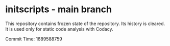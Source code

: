 # initscripts - main branch

This repository contains frozen state of the repository.
Its history is cleared. It is used only for static code
analysis with Codacy.

Commit Time: 1689588759
